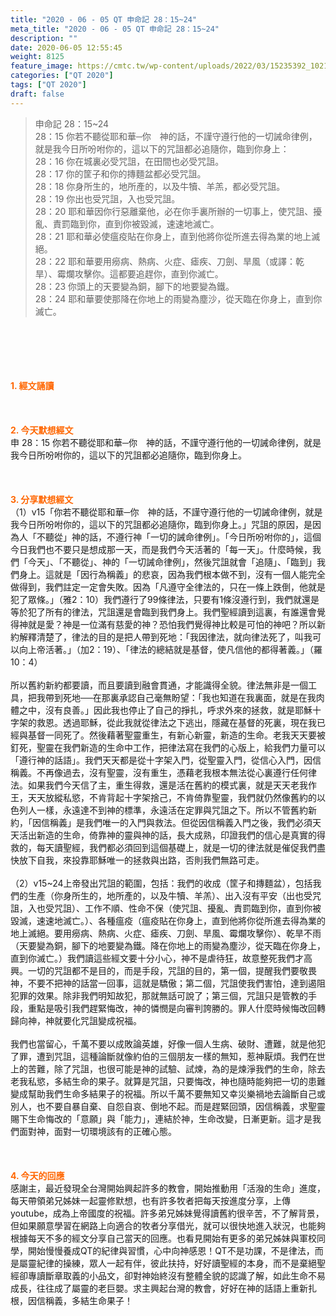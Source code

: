 ```yaml
---
title: "2020 - 06 - 05 QT 申命記 28：15~24"
meta_title: "2020 - 06 - 05 QT 申命記 28：15~24"
description: ""
date: 2020-06-05 12:55:45
weight: 8125
feature_image: https://cmtc.tw/wp-content/uploads/2022/03/15235392_10211799862337740_180693556567566654_o-1.webp
categories: ["QT 2020"]
tags: ["QT 2020"]
draft: false
---
```


<blockquote>申命記 28：15~24<br />
28：15 你若不聽從耶和華─你　神的話，不謹守遵行他的一切誡命律例，就是我今日所吩咐你的，這以下的咒詛都必追隨你，臨到你身上：<br />
28：16 你在城裏必受咒詛，在田間也必受咒詛。<br />
28：17 你的筐子和你的摶麵盆都必受咒詛。<br />
28：18 你身所生的，地所產的，以及牛犢、羊羔，都必受咒詛。<br />
28：19 你出也受咒詛，入也受咒詛。<br />
28：20 耶和華因你行惡離棄他，必在你手裏所辦的一切事上，使咒詛、擾亂、責罰臨到你，直到你被毀滅，速速地滅亡。<br />
28：21 耶和華必使瘟疫貼在你身上，直到他將你從所進去得為業的地上滅絕。<br />
28：22 耶和華要用癆病、熱病、火症、瘧疾、刀劍、旱風（或譯：乾旱）、霉爛攻擊你。這都要追趕你，直到你滅亡。<br />
28：23 你頭上的天要變為銅，腳下的地要變為鐵。<br />
28：24 耶和華要使那降在你地上的雨變為塵沙，從天臨在你身上，直到你滅亡。</blockquote><br />
&nbsp;<br />
<br />
&nbsp;<br />
<br />
<span style="color: #ff6600;"><strong>1. </strong><strong>經文誦讀</strong></span><br />
<br />
<span style="color: #ff6600;"><strong> </strong></span><br />
<br />
<span style="color: #ff6600;"><strong>2. 今天默想</strong><strong>經文<br />
</strong></span>申 28：15 你若不聽從耶和華─你　神的話，不謹守遵行他的一切誡命律例，就是我今日所吩咐你的，這以下的咒詛都必追隨你，臨到你身上。<br />
<br />
&nbsp;<br />
<br />
<span style="color: #ff6600;"><strong>3. 分享默想經文<br />
</strong></span>（1）v15「你若不聽從耶和華─你　神的話，不謹守遵行他的一切誡命律例，就是我今日所吩咐你的，這以下的咒詛都必追隨你，臨到你身上。」咒詛的原因，是因為人「不聽從」神的話，不遵行神「一切的誡命律例」。「今日所吩咐你的」，這個今日我們也不要只是想成那一天，而是我們今天活著的「每一天」。什麼時候，我們「今天」、「不聽從」、神的「一切誡命律例」，然後咒詛就會「追隨」、「臨到」我們身上。這就是「因行為稱義」的悲哀，因為我們根本做不到，沒有一個人能完全做得到，我們註定一定會失敗。因為「凡遵守全律法的，只在一條上跌倒，他就是犯了眾條。」（雅2：10）我們遵行了99條律法，只要有1條沒遵行到，我們就還是等於犯了所有的律法，咒詛還是會臨到我們身上。我們聖經讀到這裏，有誰還會覺得神就是愛？神是一位滿有慈愛的神？恐怕我們覺得神比較是可怕的神吧？所以新約解釋清楚了，律法的目的是把人帶到死地：「我因律法，就向律法死了，叫我可以向上帝活著。」（加2：19）、「律法的總結就是基督，使凡信他的都得著義。」（羅10：4）<br />
<br />
所以舊約新約都要讀，而且要讀到融會貫通，才能識得全貌。律法無非是一個工具，把我帶到死地──在那裏承認自己毫無盼望：「我也知道在我裏面，就是在我肉體之中，沒有良善。」因此我也停止了自己的掙扎，呼求外來的拯救，就是耶穌十字架的救恩。透過耶穌，從此我就從律法之下逃出，隱藏在基督的死裏，現在我已經與基督一同死了。然後藉著聖靈重生，有新心新靈，新造的生命。老我天天要被釘死，聖靈在我們新造的生命中工作，把律法寫在我們的心版上，給我們力量可以「遵行神的話語」。我們天天都是從十字架入門，從聖靈入門，從信心入門，因信稱義。不再像過去，沒有聖靈，沒有重生，憑藉老我根本無法從心裏遵行任何律法。如果我們今天信了主，重生得救，還是活在舊約的模式裏，就是天天老我作王，天天放縱私慾，不肯背起十字架捨己，不肯倚靠聖靈，我們就仍然像舊約的以色列人一樣，永遠達不到神的標準，永遠活在定罪與咒詛之下。所以不管舊約新約，「因信稱義」是我們唯一的入門與救法。但從因信稱義入門之後，我們必須天天活出新造的生命，倚靠神的靈與神的話，長大成熟，印證我們的信心是真實的得救的，每天讀聖經，我們都必須回到這個基礎上，就是一切的律法就是催促我們盡快放下自我，來投靠耶穌唯一的拯救與出路，否則我們無路可走。<br />
<br />
（2）v15~24上帝發出咒詛的範圍，包括：我們的收成（筐子和摶麵盆），包括我們的生產（你身所生的，地所產的，以及牛犢、羊羔）、出入沒有平安（出也受咒詛，入也受咒詛）、工作不順、性命不保（使咒詛、擾亂、責罰臨到你，直到你被毀滅，速速地滅亡。）、各種瘟疫（瘟疫貼在你身上，直到他將你從所進去得為業的地上滅絕。要用癆病、熱病、火症、瘧疾、刀劍、旱風、霉爛攻擊你）、乾旱不雨（天要變為銅，腳下的地要變為鐵。降在你地上的雨變為塵沙，從天臨在你身上，直到你滅亡。）我們讀這些經文要十分小心，神不是虐待狂，故意整死我們才高興。一切的咒詛都不是目的，而是手段，咒詛的目的，第一個，提醒我們要敬畏神，不要不把神的話當一回事，這就是驕傲；第二個，咒詛使我們害怕，達到遏阻犯罪的效果。除非我們明知故犯，那就無話可說了；第三個，咒詛只是管教的手段，重點是吸引我們趕緊悔改，神的憐憫是向審判誇勝的。罪人什麼時候悔改回轉歸向神，神就要化咒詛變成祝福。<br />
<br />
我們也當留心，千萬不要以成敗論英雄，好像一個人生病、破財、遭難，就是他犯了罪，遭到咒詛，這種論斷就像約伯的三個朋友一樣的無知，惹神厭煩。我們在世上的苦難，除了咒詛，也很可能是神的試驗、試煉，為的是煉淨我們的生命，除去老我私慾，多結生命的果子。就算是咒詛，只要悔改，神也隨時能夠把一切的患難變成幫助我們生命多結果子的祝福。所以千萬不要無知又幸災樂禍地去論斷自己或別人，也不要自暴自棄、自怨自哀、倒地不起。而是趕緊回頭，因信稱義，求聖靈賜下生命悔改的「意願」與「能力」，連結於神，生命改變，日漸更新。這才是我們面對神，面對一切環境該有的正確心態。<br />
<br />
&nbsp;<br />
<br />
<span style="color: #ff6600;"><strong>4. 今天的回應<br />
</strong></span>感謝主，最近發現全台灣開始興起許多的教會，開始推動用「活潑的生命」進度，每天帶領弟兄姊妹一起靈修默想，也有許多牧者把每天按進度分享，上傳youtube，成為上帝國度的祝福。許多弟兄姊妹覺得讀舊約很辛苦，不了解背景，但如果願意學習在網路上向適合的牧者分享借光，就可以很快地進入狀況，也能夠根據每天不多的經文分享自己當天的回應。也看見開始有更多的弟兄姊妹與軍校同學，開始慢慢養成QT的紀律與習慣，心中向神感恩！QT不是功課，不是律法，而是屬靈紀律的操練，眾人一起有伴，彼此扶持，好好讀聖經的本身，而不是棄絕聖經卻專讀斷章取義的小品文，卻對神始終沒有整體全貌的認識了解，如此生命不易成長，往往成了屬靈的老巨嬰。求主興起台灣的教會，好好在神的話語上重新扎根，因信稱義，多結生命果子！<br />
<br />
&nbsp;
        